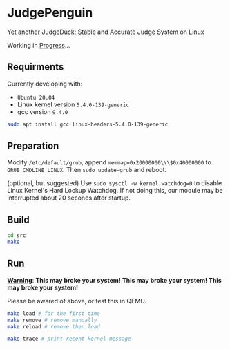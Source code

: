 # JudgePenguin

Yet another [JudgeDuck](https://github.com/JudgeDuck/JudgeDuck-OS): Stable and Accurate Judge System on Linux

Working in [Progress](https://cloud.tsinghua.edu.cn/d/7b2140b488fc41d8a34e/)...

## Requirments

Currently developing with:

- `Ubuntu 20.04`
- Linux kernel version `5.4.0-139-generic`
- gcc version `9.4.0`


```bash
sudo apt install gcc linux-headers-5.4.0-139-generic
```

## Preparation

Modify `/etc/default/grub`, append `memmap=0x20000000\\\$0x40000000` to `GRUB_CMDLINE_LINUX`. Then `sudo update-grub` and reboot.

(optional, but suggested) Use `sudo sysctl -w kernel.watchdog=0` to disable Linux Kernel's Hard Lockup Watchdog. If not doing this, our module may be interrupted about 20 seconds after startup. 

## Build

```bash
cd src
make
```

## Run

<u>**Warning**</u>: **This may broke your system! This may broke your system! This may broke your system!**

Please be awared of above, or test this in QEMU.

```bash
make load # for the first time
make remove # remove manually
make reload # remove then load

make trace # print recent kernel message
```